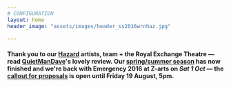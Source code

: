 ```yaml
---
# CONFIGURATION
layout: home
header_image: "assets/images/header_ss2016wrnhaz.jpg"

---
```

#### Thank you to our [Hazard](/current/2016-hazard) artists, team + the Royal Exchange Theatre — read <a href="http://quietmandave.co.uk/2016/07/hazard" target="_blank">QuietManDave</a>'s lovely review. Our [spring/summer season](/current/2016-springsummer) has now finished and we're back with Emergency 2016 at Z-arts on *Sat 1 Oct* — the [callout for proposals](/current/hab/emergency) is open until Friday 19 August, 5pm.
